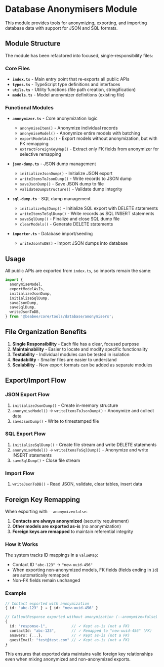 # Database Anonymisers Module

This module provides tools for anonymizing, exporting, and importing database data with support for JSON and SQL formats.

## Module Structure

The module has been refactored into focused, single-responsibility files:

### Core Files

- **`index.ts`** - Main entry point that re-exports all public APIs
- **`types.ts`** - TypeScript type definitions and interfaces
- **`utils.ts`** - Utility functions (file path creation, stringification)
- **`models.ts`** - Model anonymizer definitions (existing file)

### Functional Modules

- **`anonymizer.ts`** - Core anonymization logic

  - `anonymiseItem()` - Anonymize individual records
  - `anonymiseModel()` - Anonymize entire models with batching
  - `exportModelAsIs()` - Export models without anonymization, but with FK remapping
  - `extractForeignKeyMap()` - Extract only FK fields from anonymizer for selective remapping

- **`json-dump.ts`** - JSON dump management

  - `initializeJsonDump()` - Initialize JSON export
  - `writeItemsToJsonDump()` - Write records to JSON dump
  - `saveJsonDump()` - Save JSON dump to file
  - `validateDumpStructure()` - Validate dump integrity

- **`sql-dump.ts`** - SQL dump management

  - `initializeSqlDump()` - Initialize SQL export with DELETE statements
  - `writeItemsToSqlDump()` - Write records as SQL INSERT statements
  - `saveSqlDump()` - Finalize and close SQL dump file
  - `clearModels()` - Generate DELETE statements

- **`importer.ts`** - Database import/seeding
  - `writeJsonToDB()` - Import JSON dumps into database

## Usage

All public APIs are exported from `index.ts`, so imports remain the same:

```typescript
import {
  anonymiseModel,
  exportModelAsIs,
  initializeJsonDump,
  initializeSqlDump,
  saveJsonDump,
  saveSqlDump,
  writeJsonToDB,
} from '@beabee/core/tools/database/anonymisers';
```

## File Organization Benefits

1. **Single Responsibility** - Each file has a clear, focused purpose
2. **Maintainability** - Easier to locate and modify specific functionality
3. **Testability** - Individual modules can be tested in isolation
4. **Readability** - Smaller files are easier to understand
5. **Scalability** - New export formats can be added as separate modules

## Export/Import Flow

### JSON Export Flow

1. `initializeJsonDump()` - Create in-memory structure
2. `anonymiseModel()` → `writeItemsToJsonDump()` - Anonymize and collect data
3. `saveJsonDump()` - Write to timestamped file

### SQL Export Flow

1. `initializeSqlDump()` - Create file stream and write DELETE statements
2. `anonymiseModel()` → `writeItemsToSqlDump()` - Anonymize and write INSERT statements
3. `saveSqlDump()` - Close file stream

### Import Flow

1. `writeJsonToDB()` - Read JSON, validate, clear tables, insert data

## Foreign Key Remapping

When exporting with `--anonymize=false`:

1. **Contacts are always anonymized** (security requirement)
2. **Other models are exported as-is** (no anonymization)
3. **Foreign keys are remapped** to maintain referential integrity

### How It Works

The system tracks ID mappings in a `valueMap`:

- Contact ID `"abc-123"` → `"new-uuid-456"`
- When exporting non-anonymized models, FK fields (fields ending in `Id`) are automatically remapped
- Non-FK fields remain unchanged

### Example

```typescript
// Contact exported with anonymization
{ id: "abc-123" } → { id: "new-uuid-456" }

// CalloutResponse exported without anonymization (--anonymize=false)
{
  id: "response-1",           // ✓ Kept as-is (not a FK)
  contactId: "abc-123",       // ✓ Remapped to "new-uuid-456" (FK)
  answers: {...},             // ✓ Kept as-is (not a FK)
  guestEmail: "test@test.com" // ✓ Kept as-is (not a FK)
}
```

This ensures that exported data maintains valid foreign key relationships even when mixing anonymized and non-anonymized exports.
